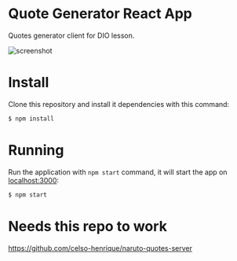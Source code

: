 # Quote Generator React App

Quotes generator client for DIO lesson.

![screenshot](https://user-images.githubusercontent.com/57908016/153267459-e567b8cc-d8d9-41f4-bf3a-b8da1a76f608.png)

# Install
Clone this repository and install it dependencies with this command:
```sh
$ npm install
```

# Running
Run the application with `npm start` command, it will start the app on [localhost:3000](http://localhost:3000):
```sh
$ npm start
```

# Needs this repo to work

https://github.com/celso-henrique/naruto-quotes-server
